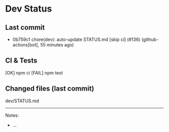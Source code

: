 # Dev Status

## Last commit
- 0b759c1 chore(dev): auto-update STATUS.md [skip ci] (#136) (github-actions[bot], 55 minutes ago)
## CI & Tests
[OK] npm ci
[FAIL] npm test

## Changed files (last commit)
dev/STATUS.md

---
Notes:
- ...
